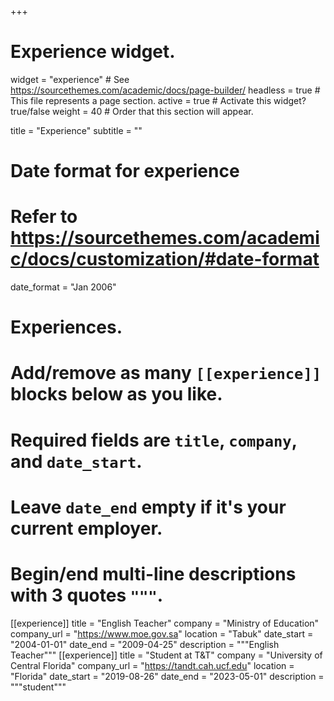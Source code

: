 +++
# Experience widget.
widget = "experience"  # See https://sourcethemes.com/academic/docs/page-builder/
headless = true  # This file represents a page section.
active = true  # Activate this widget? true/false
weight = 40  # Order that this section will appear.

title = "Experience"
subtitle = ""

# Date format for experience
#   Refer to https://sourcethemes.com/academic/docs/customization/#date-format
date_format = "Jan 2006"

# Experiences.
#   Add/remove as many `[[experience]]` blocks below as you like.
#   Required fields are `title`, `company`, and `date_start`.
#   Leave `date_end` empty if it's your current employer.
#   Begin/end multi-line descriptions with 3 quotes `"""`.
[[experience]]
  title = "English Teacher"
  company = "Ministry of Education"
  company_url = "https://www.moe.gov.sa"
  location = "Tabuk"
  date_start = "2004-01-01"
  date_end = "2009-04-25"
  description = """English Teacher"""
[[experience]]
  title = "Student at T&T"
  company = "University of Central Florida"
  company_url = "https://tandt.cah.ucf.edu"
  location = "Florida"
  date_start = "2019-08-26"
  date_end = "2023-05-01"
  description = """student"""

